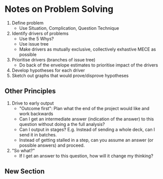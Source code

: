 # Notes on Problem Solving

1. Define problem
    * Use Situation, Complication, Question Technique
2. Identify drivers of problems
    * Use the 5 Whys?
    * Use issue tree
    * Make drivers as mutually exclusive, collectively exhastive MECE as possible
3. Prioritise drivers (branches of issue tree)
    * Do back of the envelope estimates to prioritise impact of the drivers
4. Develop hypotheses for each driver
5. Sketch out graphs that would prove/disprove hypotheses

## Other Principles

1. Drive to early output
    * "Outcome first": Plan what the end of the project would like and work backwards
    * Can I get an intermediate answer (indication of the answer) to this question without doing a the full analysis?
    * Can I output in stages? E.g. Instead of sending a whole deck, can I send it in batches.
    * Instead of getting stalled in a step, can you assume an answer (or possible answers) and proceed.
2. "So what?"
    * If I get an answer to this question, how will it  change my thinking?


## New Section 
